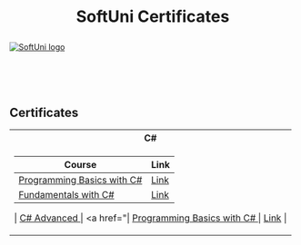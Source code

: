 # <p align="center"> SoftUni Certificates <p>

<a href="https://softuni.bg/trainings/courses" rel="Courses"> ![SoftUni logo][logo] </a>

[logo]: https://radoslavstanchev.github.io/Dark-Landing-Page/images/software-university-logo.png "Logo Title Text 2"

<br/>
<br/>
<br/>

<h2> Certificates </h2>

<table>

<tr>
  <th> C# </th>
</tr>

<tr>
<td>

| Course                                                            | Link                                                   |
| --------------------------------------------------------------------- | ---------------------------------------------------------- |
| <a href="https://softuni.bg/trainings/3749/programming-basics-with-csharp-june-2022" > Programming Basics with C# </a>         | <a href="https://softuni.bg/certificates/details/137764/c1de8ebc"> Link</a> |
| <a href="https://softuni.bg/trainings/3836/programming-fundamentals-with-csharp-september-2022" > Fundamentals with C# </a> | <a href="https://softuni.bg/certificates/details/148855/ffdf8425"> Link</a> |

| <a href="https://softuni.bg/trainings/3957/csharp-advanced-january-2023#lesson-49235" > C# Advanced </a>         | <a href="| <a href="https://softuni.bg/trainings/3749/programming-basics-with-csharp-june-2022" > Programming Basics with C# </a>         | <a href="https://softuni.bg/certificates/details/137764/c1de8ebc"> Link</a> |

</td>
</tr>
